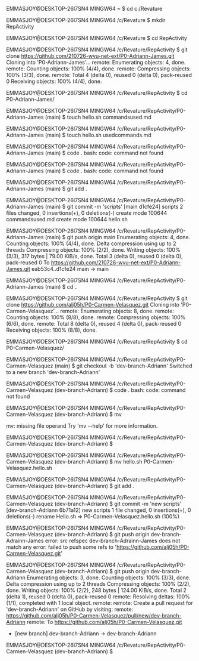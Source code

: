 EMMASJOY@DESKTOP-26I7SN4 MINGW64 ~
$ cd c:/Revature

EMMASJOY@DESKTOP-26I7SN4 MINGW64 /c/Revature
$ mkdir RepActivity

EMMASJOY@DESKTOP-26I7SN4 MINGW64 /c/Revature
$ cd RepActivity

EMMASJOY@DESKTOP-26I7SN4 MINGW64 /c/Revature/RepActivity
$ git clone https://github.com/210726-wvu-net-ext/P0-Adriann-James.git
Cloning into 'P0-Adriann-James'...
remote: Enumerating objects: 4, done.
remote: Counting objects: 100% (4/4), done.
remote: Compressing objects: 100% (3/3), done.
remote: Total 4 (delta 0), reused 0 (delta 0), pack-reused 0
Receiving objects: 100% (4/4), done.

EMMASJOY@DESKTOP-26I7SN4 MINGW64 /c/Revature/RepActivity
$ cd P0-Adriann-James/

EMMASJOY@DESKTOP-26I7SN4 MINGW64 /c/Revature/RepActivity/P0-Adriann-James (main)
$ touch hello.sh commandsused.md

EMMASJOY@DESKTOP-26I7SN4 MINGW64 /c/Revature/RepActivity/P0-Adriann-James (main)
$ touch hello.sh usedcommands.md

EMMASJOY@DESKTOP-26I7SN4 MINGW64 /c/Revature/RepActivity/P0-Adriann-James (main)
$ code .
bash: code: command not found

EMMASJOY@DESKTOP-26I7SN4 MINGW64 /c/Revature/RepActivity/P0-Adriann-James (main)
$ code .
bash: code: command not found

EMMASJOY@DESKTOP-26I7SN4 MINGW64 /c/Revature/RepActivity/P0-Adriann-James (main)
$ git add .

EMMASJOY@DESKTOP-26I7SN4 MINGW64 /c/Revature/RepActivity/P0-Adriann-James (main)
$ git commit -m 'scripts'
[main d1cfe24] scripts
 2 files changed, 0 insertions(+), 0 deletions(-)
 create mode 100644 commandsused.md
 create mode 100644 hello.sh

EMMASJOY@DESKTOP-26I7SN4 MINGW64 /c/Revature/RepActivity/P0-Adriann-James (main)
$ git push origin main
Enumerating objects: 4, done.
Counting objects: 100% (4/4), done.
Delta compression using up to 2 threads
Compressing objects: 100% (2/2), done.
Writing objects: 100% (3/3), 317 bytes | 79.00 KiB/s, done.
Total 3 (delta 0), reused 0 (delta 0), pack-reused 0
To https://github.com/210726-wvu-net-ext/P0-Adriann-James.git
   eab53c4..d1cfe24  main -> main

EMMASJOY@DESKTOP-26I7SN4 MINGW64 /c/Revature/RepActivity/P0-Adriann-James (main)
$ cd ..

EMMASJOY@DESKTOP-26I7SN4 MINGW64 /c/Revature/RepActivity
$ git clone https://github.com/alj05h/P0-Carmen-Velasquez.git
Cloning into 'P0-Carmen-Velasquez'...
remote: Enumerating objects: 8, done.
remote: Counting objects: 100% (8/8), done.
remote: Compressing objects: 100% (6/6), done.
remote: Total 8 (delta 0), reused 4 (delta 0), pack-reused 0
Receiving objects: 100% (8/8), done.

EMMASJOY@DESKTOP-26I7SN4 MINGW64 /c/Revature/RepActivity
$ cd P0-Carmen-Velasquez/

EMMASJOY@DESKTOP-26I7SN4 MINGW64 /c/Revature/RepActivity/P0-Carmen-Velasquez (main)
$ git checkout -b 'dev-branch-Adriann'
Switched to a new branch 'dev-branch-Adriann'

EMMASJOY@DESKTOP-26I7SN4 MINGW64 /c/Revature/RepActivity/P0-Carmen-Velasquez (dev-branch-Adriann)
$ code .
bash: code: command not found

EMMASJOY@DESKTOP-26I7SN4 MINGW64 /c/Revature/RepActivity/P0-Carmen-Velasquez (dev-branch-Adriann)
$ mv

mv: missing file operand
Try 'mv --help' for more information.

EMMASJOY@DESKTOP-26I7SN4 MINGW64 /c/Revature/RepActivity/P0-Carmen-Velasquez (dev-branch-Adriann)
$

EMMASJOY@DESKTOP-26I7SN4 MINGW64 /c/Revature/RepActivity/P0-Carmen-Velasquez (dev-branch-Adriann)
$ mv hello.sh P0-Carmen-Velasquez.hello.sh

EMMASJOY@DESKTOP-26I7SN4 MINGW64 /c/Revature/RepActivity/P0-Carmen-Velasquez (dev-branch-Adriann)
$ git add .

EMMASJOY@DESKTOP-26I7SN4 MINGW64 /c/Revature/RepActivity/P0-Carmen-Velasquez (dev-branch-Adriann)
$ git commit -m 'new scripts'
[dev-branch-Adriann 6b71a12] new scripts
 1 file changed, 0 insertions(+), 0 deletions(-)
 rename Hello.sh => P0-Carmen-Velasquez.hello.sh (100%)

EMMASJOY@DESKTOP-26I7SN4 MINGW64 /c/Revature/RepActivity/P0-Carmen-Velasquez (dev-branch-Adriann)
$ git push origin dev-branch-Adrainn-James
error: src refspec dev-branch-Adrainn-James does not match any
error: failed to push some refs to 'https://github.com/alj05h/P0-Carmen-Velasquez.git'

EMMASJOY@DESKTOP-26I7SN4 MINGW64 /c/Revature/RepActivity/P0-Carmen-Velasquez (dev-branch-Adriann)
$ git push origin dev-branch-Adriann
Enumerating objects: 3, done.
Counting objects: 100% (3/3), done.
Delta compression using up to 2 threads
Compressing objects: 100% (2/2), done.
Writing objects: 100% (2/2), 248 bytes | 124.00 KiB/s, done.
Total 2 (delta 1), reused 0 (delta 0), pack-reused 0
remote: Resolving deltas: 100% (1/1), completed with 1 local object.
remote:
remote: Create a pull request for 'dev-branch-Adriann' on GitHub by visiting:
remote:      https://github.com/alj05h/P0-Carmen-Velasquez/pull/new/dev-branch-Adriann
remote:
To https://github.com/alj05h/P0-Carmen-Velasquez.git
 * [new branch]      dev-branch-Adriann -> dev-branch-Adriann

EMMASJOY@DESKTOP-26I7SN4 MINGW64 /c/Revature/RepActivity/P0-Carmen-Velasquez (dev-branch-Adriann)
$
